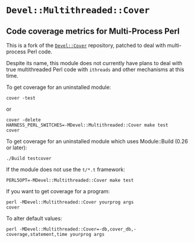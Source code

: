 # `Devel::Multithreaded::Cover`

## Code coverage metrics for Multi-Process Perl

This is a fork of the [`Devel::Cover`](http://github.com/pjcj/Devel--Cover
"GitHub") repository, patched to deal with multi-process Perl code.

Despite its name, this module does not currently have plans to deal with true
multithreaded Perl code with `ithreads` and other mechanisms at this time.

To get coverage for an uninstalled module:

    cover -test

or

    cover -delete
    HARNESS_PERL_SWITCHES=-MDevel::Multithreaded::Cover make test
    cover

To get coverage for an uninstalled module which uses Module::Build (0.26 or
later):

    ./Build testcover

If the module does not use the `t/*.t` framework:

    PERL5OPT=-MDevel::Multithreaded::Cover make test

If you want to get coverage for a program:

    perl -MDevel::Multithreaded::Cover yourprog args
    cover

To alter default values:

    perl -MDevel::Multithreaded::Cover=-db,cover_db,-coverage,statement,time yourprog args
